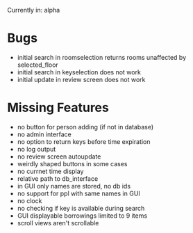 Currently in: alpha

# Bugs
- initial search in roomselection returns rooms unaffected by selected_floor
- initial search in keyselection does not work
- initial update in review screen does not work

# Missing Features
- no button for person adding (if not in database)
- no admin interface
- no option to return keys before time expiration
- no log output
- no review screen autoupdate
- weirdly shaped buttons in some cases
- no currnet time display
- relative path to db_interface
- in GUI only names are stored, no db ids
- no support for ppl with same names in GUI
- no clock
- no checking if key is available during search
- GUI displayable borrowings limited to 9 items
- scroll views aren't scrollable